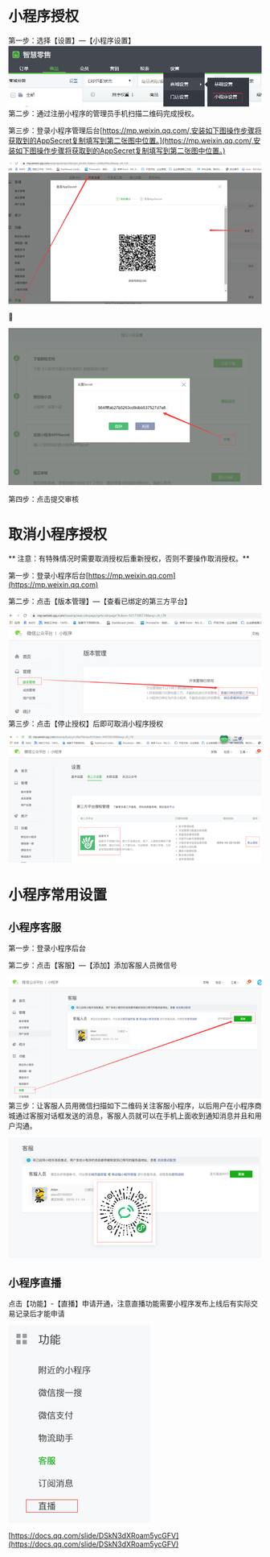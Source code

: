 # 小程序授权

第一步：选择【设置】—【小程序设置】![](/assets/import20208201747.png) 第二步：通过注册小程序的管理员手机扫描二维码完成授权。

第三步：登录小程序管理后台[https://mp.weixin.qq.com/,安装如下图操作步骤将获取到的AppSecret复制填写到第二张图中位置。](https://mp.weixin.qq.com/,安装如下图操作步骤将获取到的AppSecret复制填写到第二张图中位置。)

![](/assets/import20208201749.png)



![](/assets/import20208201750.png)

第四步：点击提交审核

# 取消小程序授权

** 注意：有特殊情况时需要取消授权后重新授权，否则不要操作取消授权。**

第一步：登录小程序后台[https://mp.weixin.qq.com](https://mp.weixin.qq.com)

第二步：点击【版本管理】—【查看已绑定的第三方平台】

![](/assets/import20208201753.png)  
 第三步：点击【停止授权】后即可取消小程序授权

![](/assets/import20208201754.png)

# 小程序常用设置

## 小程序客服

第一步：登录小程序后台

第二步：点击【客服】—【添加】添加客服人员微信号

![](/assets/import20208201759.png)  
 第三步：让客服人员用微信扫描如下二维码关注客服小程序，以后用户在小程序商城通过客服对话框发送的消息，客服人员就可以在手机上面收到通知消息并且和用户沟通。

![](/assets/import20208201800.png)

## 小程序直播

点击【功能】-【直播】申请开通，注意直播功能需要小程序发布上线后有实际交易记录后才能申请

![](/assets/import20208201803.png)

[https://docs.qq.com/slide/DSkN3dXRoam5ycGFV](https://docs.qq.com/slide/DSkN3dXRoam5ycGFV)



